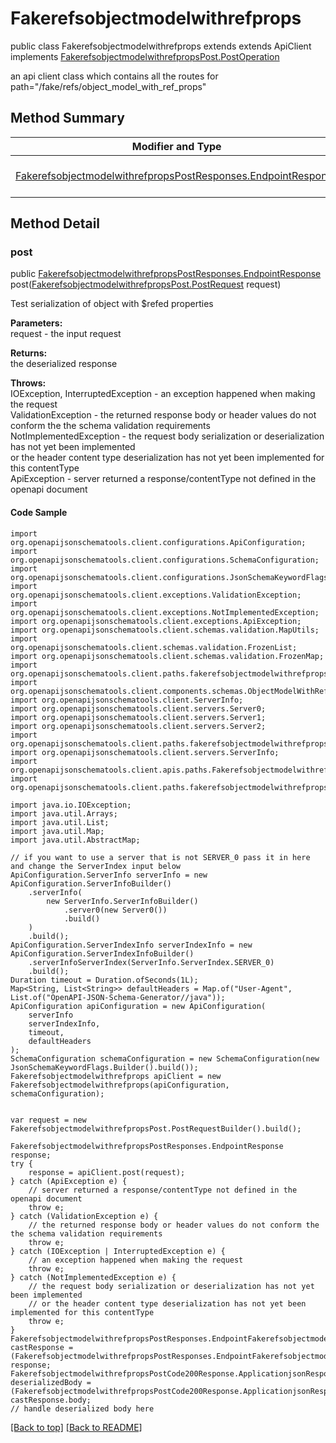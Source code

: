 # Fakerefsobjectmodelwithrefprops

public class Fakerefsobjectmodelwithrefprops extends extends ApiClient implements
[FakerefsobjectmodelwithrefpropsPost.PostOperation](../../paths/fakerefsobjectmodelwithrefprops/FakerefsobjectmodelwithrefpropsPost.md#postoperation)

an api client class which contains all the routes for path="/fake/refs/object_model_with_ref_props"

## Method Summary
| Modifier and Type | Method and Description |
| ----------------- | ---------------------- |
| [FakerefsobjectmodelwithrefpropsPostResponses.EndpointResponse](../../paths/fakerefsobjectmodelwithrefprops/post/FakerefsobjectmodelwithrefpropsPostResponses.md#endpointresponse) | [post](#post)([FakerefsobjectmodelwithrefpropsPost.PostRequest](../../paths/fakerefsobjectmodelwithrefprops/FakerefsobjectmodelwithrefpropsPost.md#postrequest) request)<br>Test serialization of object with $refed properties |

## Method Detail

### post
public [FakerefsobjectmodelwithrefpropsPostResponses.EndpointResponse](../../paths/fakerefsobjectmodelwithrefprops/post/FakerefsobjectmodelwithrefpropsPostResponses.md#endpointresponse) post([FakerefsobjectmodelwithrefpropsPost.PostRequest](../../paths/fakerefsobjectmodelwithrefprops/FakerefsobjectmodelwithrefpropsPost.md#postrequest) request)

Test serialization of object with $refed properties

**Parameters:**<br>
request - the input request

**Returns:**<br>
the deserialized response

**Throws:**<br>
IOException, InterruptedException - an exception happened when making the request<br>
ValidationException - the returned response body or header values do not conform the the schema validation requirements<br>
NotImplementedException - the request body serialization or deserialization has not yet been implemented<br>
                          or the header content type deserialization has not yet been implemented for this contentType<br>
ApiException - server returned a response/contentType not defined in the openapi document<br>

#### Code Sample
```
import org.openapijsonschematools.client.configurations.ApiConfiguration;
import org.openapijsonschematools.client.configurations.SchemaConfiguration;
import org.openapijsonschematools.client.configurations.JsonSchemaKeywordFlags;
import org.openapijsonschematools.client.exceptions.ValidationException;
import org.openapijsonschematools.client.exceptions.NotImplementedException;
import org.openapijsonschematools.client.exceptions.ApiException;
import org.openapijsonschematools.client.schemas.validation.MapUtils;
import org.openapijsonschematools.client.schemas.validation.FrozenList;
import org.openapijsonschematools.client.schemas.validation.FrozenMap;
import org.openapijsonschematools.client.paths.fakerefsobjectmodelwithrefprops.post.FakerefsobjectmodelwithrefpropsPostRequestBody;
import org.openapijsonschematools.client.components.schemas.ObjectModelWithRefProps;
import org.openapijsonschematools.client.ServerInfo;
import org.openapijsonschematools.client.servers.Server0;
import org.openapijsonschematools.client.servers.Server1;
import org.openapijsonschematools.client.servers.Server2;
import org.openapijsonschematools.client.paths.fakerefsobjectmodelwithrefprops.post.responses.FakerefsobjectmodelwithrefpropsPostCode200Response;
import org.openapijsonschematools.client.servers.ServerInfo;
import org.openapijsonschematools.client.apis.paths.Fakerefsobjectmodelwithrefprops;
import org.openapijsonschematools.client.paths.fakerefsobjectmodelwithrefprops.post.FakerefsobjectmodelwithrefpropsPostResponses;

import java.io.IOException;
import java.util.Arrays;
import java.util.List;
import java.util.Map;
import java.util.AbstractMap;

// if you want to use a server that is not SERVER_0 pass it in here and change the ServerIndex input below
ApiConfiguration.ServerInfo serverInfo = new ApiConfiguration.ServerInfoBuilder()
    .serverInfo(
        new ServerInfo.ServerInfoBuilder()
            .server0(new Server0())
            .build()
    )
    .build();
ApiConfiguration.ServerIndexInfo serverIndexInfo = new ApiConfiguration.ServerIndexInfoBuilder()
    .serverInfoServerIndex(ServerInfo.ServerIndex.SERVER_0)
    .build();
Duration timeout = Duration.ofSeconds(1L);
Map<String, List<String>> defaultHeaders = Map.of("User-Agent", List.of("OpenAPI-JSON-Schema-Generator//java"));
ApiConfiguration apiConfiguration = new ApiConfiguration(
    serverInfo
    serverIndexInfo,
    timeout,
    defaultHeaders
);
SchemaConfiguration schemaConfiguration = new SchemaConfiguration(new JsonSchemaKeywordFlags.Builder().build());
Fakerefsobjectmodelwithrefprops apiClient = new Fakerefsobjectmodelwithrefprops(apiConfiguration, schemaConfiguration);


var request = new FakerefsobjectmodelwithrefpropsPost.PostRequestBuilder().build();

FakerefsobjectmodelwithrefpropsPostResponses.EndpointResponse response;
try {
    response = apiClient.post(request);
} catch (ApiException e) {
    // server returned a response/contentType not defined in the openapi document
    throw e;
} catch (ValidationException e) {
    // the returned response body or header values do not conform the the schema validation requirements
    throw e;
} catch (IOException | InterruptedException e) {
    // an exception happened when making the request
    throw e;
} catch (NotImplementedException e) {
    // the request body serialization or deserialization has not yet been implemented
    // or the header content type deserialization has not yet been implemented for this contentType
    throw e;
}
FakerefsobjectmodelwithrefpropsPostResponses.EndpointFakerefsobjectmodelwithrefpropsPostCode200Response castResponse = (FakerefsobjectmodelwithrefpropsPostResponses.EndpointFakerefsobjectmodelwithrefpropsPostCode200Response) response;
FakerefsobjectmodelwithrefpropsPostCode200Response.ApplicationjsonResponseBody deserializedBody = (FakerefsobjectmodelwithrefpropsPostCode200Response.ApplicationjsonResponseBody) castResponse.body;
// handle deserialized body here
```
[[Back to top]](#top) [[Back to README]](../../../README.md)
